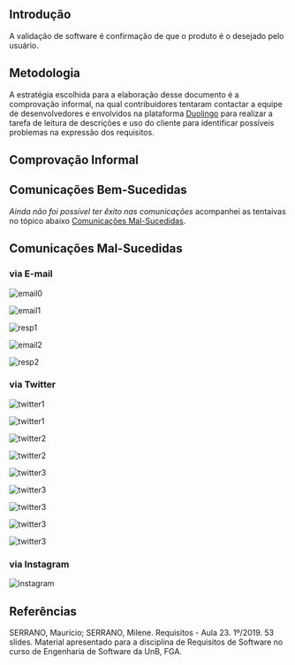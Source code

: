 ## Introdução

A validação de software é confirmação de que o produto é o desejado pelo usuário.

## Metodologia

A estratégia escolhida para a elaboração desse documento é a comprovação informal, na qual contribuidores tentaram contactar a equipe de desenvolvedores e envolvidos na plataforma [Duolingo](https://www.duolingo.com/) para realizar a tarefa de leitura de descrições e uso do cliente para identificar possíveis problemas na expressão dos requisitos.

## Comprovação Informal

## Comunicações Bem-Sucedidas

_Ainda não foi possível ter êxito nas comunicações_ acompanhei as tentaivas no tópico abaixo [Comunicações Mal-Sucedidas](###-Comunicações-Mal-Sucedidas).

## Comunicações Mal-Sucedidas

### via E-mail

![email0](https://i.imgur.com/z4xpnov.png)

![email1](https://i.imgur.com/34IqTOD.png)

![resp1](https://i.imgur.com/XdLku34.png)

![email2](https://i.imgur.com/34IqTOD.png)

![resp2](https://i.imgur.com/fiuG4SR.png)

### via Twitter

![twitter1](https://i.imgur.com/Qk2TFc5.png)

![twitter1](https://i.imgur.com/Tk9iQND.jpg)

![twitter2](https://i.imgur.com/QA8MofY.png)

![twitter2](https://i.imgur.com/UXf0KQb.jpg)

![twitter3](https://i.imgur.com/KvSpn0V.png)

![twitter3](https://i.imgur.com/TPMtH5n.jpg)

![twitter3](https://i.imgur.com/vJSRYAc.jpg)

![twitter3](https://i.imgur.com/uXw7zzg.jpg)

![twitter3](https://i.imgur.com/D5YGj5f.jpg)

### via Instagram

![instagram](https://i.imgur.com/JezYgxp.jpg)


## Referências

SERRANO, Maurício; SERRANO, Milene. Requisitos - Aula 23. 1º/2019. 53 slides. Material apresentado para a disciplina de Requisitos de Software no curso de Engenharia de Software da UnB, FGA.
